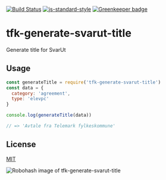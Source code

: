 [![Build Status](https://travis-ci.org/telemark/tfk-generate-svarut-title.svg?branch=master)](https://travis-ci.org/telemark/tfk-generate-svarut-title)
[![js-standard-style](https://img.shields.io/badge/code%20style-standard-brightgreen.svg?style=flat)](https://github.com/feross/standard)
[![Greenkeeper badge](https://badges.greenkeeper.io/telemark/tfk-generate-svarut-title.svg)](https://greenkeeper.io/)

# tfk-generate-svarut-title

Generate title for SvarUt

## Usage

```JavaScript
const generateTitle = require('tfk-generate-svarut-title')
const data = {
  category: 'agreement',
  type: 'elevpc'
}

console.log(generateTitle(data))

// => 'Avtale fra Telemark fylkeskommune' 
```

## License

[MIT](LICENSE)

![Robohash image of tfk-generate-svarut-title](https://robots.kebabstudios.party/tfk-generate-svarut-title.png "Robohash image of tfk-generate-svarut-title")